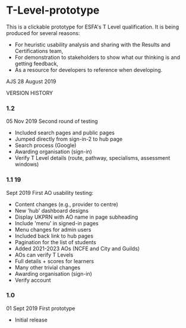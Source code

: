 # T-Level-prototype

This is a clickable prototype for ESFA's T Level qualification. It is being produced for several reasons:

* For heuristic usability analysis and sharing with the Results and Certifications team,
* For demonstration to stakeholders to show what our thinking is and getting feedback,
* As a resource for developers to reference when developing.

AJS
28 August 2019

VERSION HISTORY

### 1.2 

05 Nov 2019	Second round of testing
* Included search pages and public pages
* Jumped directly from sign-in-2 to hub page
* Search process (Google)
* Awarding organisation (sign-in)
* Verify T Level details (route, pathway, specialisms, assessment windows)

### 1.1	19 

Sept 2019	First AO usability testing:
* Content changes (e.g., provider to centre)
* New 'hub' dashboard designs
* Display UKPRN with AO name in page subheading
* Include 'menu' in signed-in pages
* Menu changes for admin users
* Included back link to hub pages
* Pagination for the list of students
* Added 2021-2023 AOs (NCFE and City and Guilds)
* AOs can verify T Levels
* Full details + scores for learners
* Many other trivial changes
* Awarding organisation (sign-in)
* Verify account

### 1.0	

01 Sept 2019	First prototype
* Initial release
